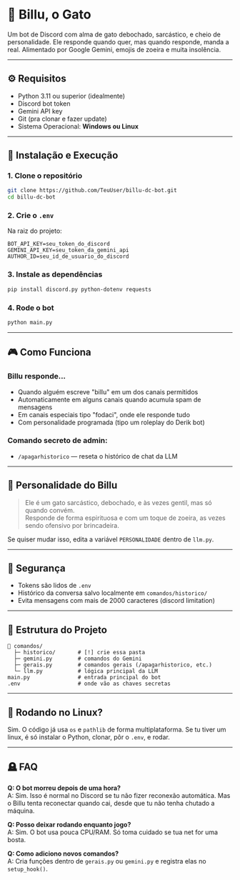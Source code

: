 # 🤖 Billu, o Gato

Um bot de Discord com alma de gato debochado, sarcástico, e cheio de personalidade. Ele responde quando quer, mas quando responde, manda a real. Alimentado por Google Gemini, emojis de zoeira e muita insolência.

---

## ⚙️ Requisitos

- Python 3.11 ou superior (idealmente)
- Discord bot token
- Gemini API key
- Git (pra clonar e fazer update)
- Sistema Operacional: **Windows ou Linux**

---

## 🧠 Instalação e Execução

### 1. Clone o repositório

```bash
git clone https://github.com/TeuUser/billu-dc-bot.git
cd billu-dc-bot
```

### 2. Crie o `.env`

Na raiz do projeto:

```dotenv
BOT_API_KEY=seu_token_do_discord
GEMINI_API_KEY=seu_token_da_gemini_api
AUTHOR_ID=seu_id_de_usuario_do_discord
```

### 3. Instale as dependências


```bash
pip install discord.py python-dotenv requests
```

### 4. Rode o bot

```bash
python main.py
```

---

## 🎮 Como Funciona

### Billu responde...

- Quando alguém escreve "billu" em um dos canais permitidos
- Automaticamente em alguns canais quando acumula spam de mensagens
- Em canais especiais tipo "fodaci", onde ele responde tudo
- Com personalidade programada (tipo um roleplay do Derik bot)

### Comando secreto de admin:

- `/apagarhistorico` — reseta o histórico de chat da LLM

---

## 🤬 Personalidade do Billu

> Ele é um gato sarcástico, debochado, e às vezes gentil, mas só quando convém.  
> Responde de forma espirituosa e com um toque de zoeira, as vezes sendo ofensivo por brincadeira.

Se quiser mudar isso, edita a variável `PERSONALIDADE` dentro de `llm.py`.

---

## 🧼 Segurança

- Tokens são lidos de `.env`
- Histórico da conversa salvo localmente em `comandos/historico/`
- Evita mensagens com mais de 2000 caracteres (discord limitation)

---

## 📂 Estrutura do Projeto

```
📁 comandos/
  ├─ historico/       # [!] crie essa pasta
  ├─ gemini.py        # comandos do Gemini
  ├─ gerais.py        # comandos gerais (/apagarhistorico, etc.)
  └─ llm.py           # lógica principal da LLM
main.py               # entrada principal do bot
.env                  # onde vão as chaves secretas
```

---

## 🐧 Rodando no Linux?

Sim. O código já usa `os` e `pathlib` de forma multiplataforma. Se tu tiver um linux, é só instalar o Python, clonar, pôr o `.env`, e rodar.

---

## 🪦 FAQ

**Q: O bot morreu depois de uma hora?**  
A: Sim. Isso é normal no Discord se tu não fizer reconexão automática. Mas o Billu tenta reconectar quando cai, desde que tu não tenha chutado a máquina.

**Q: Posso deixar rodando enquanto jogo?**  
A: Sim. O bot usa pouca CPU/RAM. Só toma cuidado se tua net for uma bosta.

**Q: Como adiciono novos comandos?**  
A: Cria funções dentro de `gerais.py` ou `gemini.py` e registra elas no `setup_hook()`.

